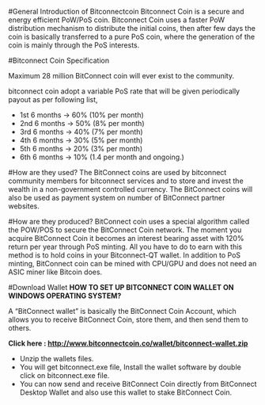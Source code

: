 #General Introduction of Bitconnectcoin
Bitconnect Coin is a secure and energy efficient PoW/PoS coin. Bitconnect Coin uses a faster PoW distribution mechanism to distribute the initial coins, then after few days the coin is basically transferred to a pure PoS coin, where the generation of the coin is mainly through the PoS interests.

#Bitconnect Coin Specification

Maximum 28 million BitConnect coin will ever exist to the community.

bitconnect coin adopt a variable PoS rate that will be given periodically payout as per following list,
- 1st 6 months -> 60% (10% per month)
- 2nd 6 months -> 50% (8% per month)
- 3rd 6 months -> 40% (7% per month)
- 4th 6 months -> 30% (5% per month)
- 5th 6 months -> 20% (3% per month)
- 6th 6 months -> 10% (1.4 per month and ongoing.)

#How are they used?
The BitConnect coins are used by bitconnect community members for bitconnect services and to store and invest the wealth in a non-government controlled currency. The BitConnect coins will also be used  as payment system on number of BitConnect partner websites.

#How are they produced?
BitConnect coin uses a special algorithm called the POW/POS to secure the BitConnect Coin network. The moment you acquire BitConnect Coin it becomes an interest bearing asset with 120% return per year through PoS minting. All you have to do to earn with this method is to hold coins in your Bitconnect-QT wallet. In addition to PoS minting, BitConnect coin can be mined with CPU/GPU and does not need an ASIC miner like Bitcoin does.

#Download Wallet
<b>HOW TO SET UP BITCONNECT COIN WALLET ON WINDOWS OPERATING SYSTEM?</b>

A “BitConnect wallet” is basically the BitConnect Coin Account, which allows you to receive BitConnect Coin, store them, and then send them to others.

<b>Click here : http://www.bitconnectcoin.co/wallet/bitconnect-wallet.zip</b>
- Unzip the wallets files.
- You will get bitconnect.exe file, Install the wallet software by double click on bitconnect.exe file.
- You can now send and receive BitConnect Coin directly from BitConnect Desktop Wallet and also use this wallet to stake BitConnect Coin.


